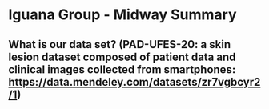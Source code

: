 # Iguana Group - Midway Summary

## What is our data set? (PAD-UFES-20: a skin lesion dataset composed of patient data and clinical images collected from smartphones: https://data.mendeley.com/datasets/zr7vgbcyr2/1)

## 
